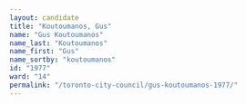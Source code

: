 ```yaml
---
layout: candidate
title: "Koutoumanos, Gus"
name: "Gus Koutoumanos"
name_last: "Koutoumanos"
name_first: "Gus"
name_sortby: "koutoumanos"
id: "1977"
ward: "14"
permalink: "/toronto-city-council/gus-koutoumanos-1977/"
---
```

